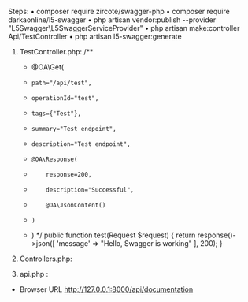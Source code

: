 Steps:
    •	composer require zircote/swagger-php
    •	composer require darkaonline/l5-swagger
    •	php artisan vendor:publish --provider "L5Swagger\L5SwaggerServiceProvider"
    •	php artisan make:controller Api/TestController
    •	php artisan l5-swagger:generate


1. TestController.php:
    /**
     * @OA\Get(
     *     path="/api/test",
     *     operationId="test",
     *     tags={"Test"},
     *     summary="Test endpoint",
     *     description="Test endpoint",
     *     @OA\Response(
     *         response=200,
     *         description="Successful",
     *         @OA\JsonContent()
     *     )
     * )
     */
    public function test(Request $request)
    {
        return response()->json([
            'message' => "Hello, Swagger is working"
        ], 200);
    }

2. Controllers.php:
    <?php

    namespace App\Http\Controllers;

    use Illuminate\Foundation\Auth\Access\AuthorizesRequests;
    use Illuminate\Foundation\Validation\ValidatesRequests;
    use Illuminate\Routing\Controller as BaseController;
        /**
        * @OA\Info(
        *    title="Swagger with Laravel",
        *    version="1.0.0",
        * )
        */
    class Controller extends BaseController
    {
        use AuthorizesRequests, ValidatesRequests;
    }

3. api.php :
    <?php

    use App\Http\Controllers\Api\TestController;
    use Illuminate\Http\Request;
    use Illuminate\Support\Facades\Route;

    Route::get('/test',[TestController::class,'test']);

* Browser URL
    http://127.0.0.1:8000/api/documentation

